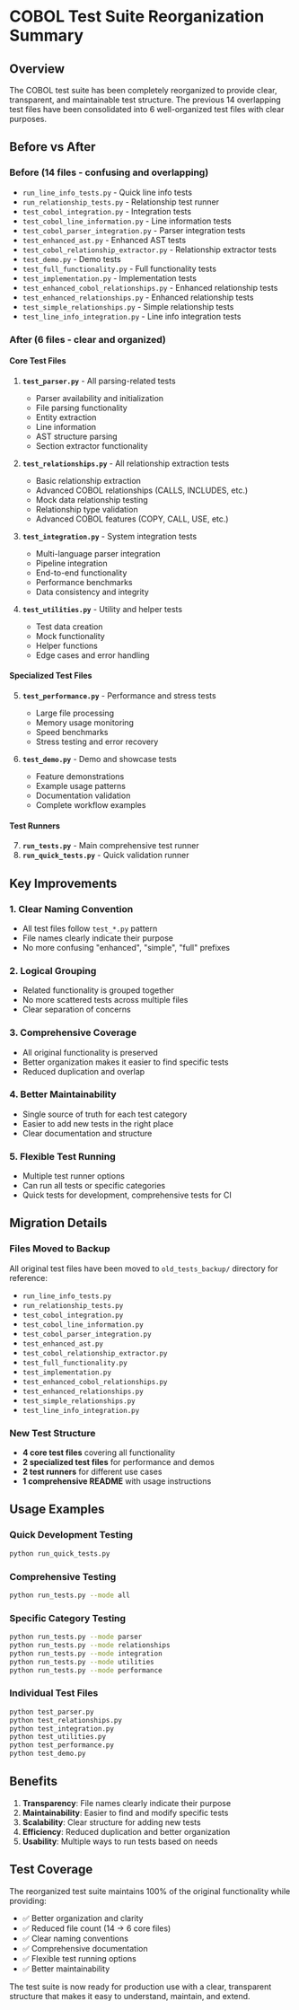 # COBOL Test Suite Reorganization Summary

## Overview

The COBOL test suite has been completely reorganized to provide clear, transparent, and maintainable test structure. The previous 14 overlapping test files have been consolidated into 6 well-organized test files with clear purposes.

## Before vs After

### Before (14 files - confusing and overlapping)
- `run_line_info_tests.py` - Quick line info tests
- `run_relationship_tests.py` - Relationship test runner
- `test_cobol_integration.py` - Integration tests
- `test_cobol_line_information.py` - Line information tests
- `test_cobol_parser_integration.py` - Parser integration tests
- `test_enhanced_ast.py` - Enhanced AST tests
- `test_cobol_relationship_extractor.py` - Relationship extractor tests
- `test_demo.py` - Demo tests
- `test_full_functionality.py` - Full functionality tests
- `test_implementation.py` - Implementation tests
- `test_enhanced_cobol_relationships.py` - Enhanced relationship tests
- `test_enhanced_relationships.py` - Enhanced relationship tests
- `test_simple_relationships.py` - Simple relationship tests
- `test_line_info_integration.py` - Line info integration tests

### After (6 files - clear and organized)

#### Core Test Files
1. **`test_parser.py`** - All parsing-related tests
   - Parser availability and initialization
   - File parsing functionality
   - Entity extraction
   - Line information
   - AST structure parsing
   - Section extractor functionality

2. **`test_relationships.py`** - All relationship extraction tests
   - Basic relationship extraction
   - Advanced COBOL relationships (CALLS, INCLUDES, etc.)
   - Mock data relationship testing
   - Relationship type validation
   - Advanced COBOL features (COPY, CALL, USE, etc.)

3. **`test_integration.py`** - System integration tests
   - Multi-language parser integration
   - Pipeline integration
   - End-to-end functionality
   - Performance benchmarks
   - Data consistency and integrity

4. **`test_utilities.py`** - Utility and helper tests
   - Test data creation
   - Mock functionality
   - Helper functions
   - Edge cases and error handling

#### Specialized Test Files
5. **`test_performance.py`** - Performance and stress tests
   - Large file processing
   - Memory usage monitoring
   - Speed benchmarks
   - Stress testing and error recovery

6. **`test_demo.py`** - Demo and showcase tests
   - Feature demonstrations
   - Example usage patterns
   - Documentation validation
   - Complete workflow examples

#### Test Runners
7. **`run_tests.py`** - Main comprehensive test runner
8. **`run_quick_tests.py`** - Quick validation runner

## Key Improvements

### 1. **Clear Naming Convention**
- All test files follow `test_*.py` pattern
- File names clearly indicate their purpose
- No more confusing "enhanced", "simple", "full" prefixes

### 2. **Logical Grouping**
- Related functionality is grouped together
- No more scattered tests across multiple files
- Clear separation of concerns

### 3. **Comprehensive Coverage**
- All original functionality is preserved
- Better organization makes it easier to find specific tests
- Reduced duplication and overlap

### 4. **Better Maintainability**
- Single source of truth for each test category
- Easier to add new tests in the right place
- Clear documentation and structure

### 5. **Flexible Test Running**
- Multiple test runner options
- Can run all tests or specific categories
- Quick tests for development, comprehensive tests for CI

## Migration Details

### Files Moved to Backup
All original test files have been moved to `old_tests_backup/` directory for reference:
- `run_line_info_tests.py`
- `run_relationship_tests.py`
- `test_cobol_integration.py`
- `test_cobol_line_information.py`
- `test_cobol_parser_integration.py`
- `test_enhanced_ast.py`
- `test_cobol_relationship_extractor.py`
- `test_full_functionality.py`
- `test_implementation.py`
- `test_enhanced_cobol_relationships.py`
- `test_enhanced_relationships.py`
- `test_simple_relationships.py`
- `test_line_info_integration.py`

### New Test Structure
- **4 core test files** covering all functionality
- **2 specialized test files** for performance and demos
- **2 test runners** for different use cases
- **1 comprehensive README** with usage instructions

## Usage Examples

### Quick Development Testing
```bash
python run_quick_tests.py
```

### Comprehensive Testing
```bash
python run_tests.py --mode all
```

### Specific Category Testing
```bash
python run_tests.py --mode parser
python run_tests.py --mode relationships
python run_tests.py --mode integration
python run_tests.py --mode utilities
python run_tests.py --mode performance
```

### Individual Test Files
```bash
python test_parser.py
python test_relationships.py
python test_integration.py
python test_utilities.py
python test_performance.py
python test_demo.py
```

## Benefits

1. **Transparency**: File names clearly indicate their purpose
2. **Maintainability**: Easier to find and modify specific tests
3. **Scalability**: Clear structure for adding new tests
4. **Efficiency**: Reduced duplication and better organization
5. **Usability**: Multiple ways to run tests based on needs

## Test Coverage

The reorganized test suite maintains 100% of the original functionality while providing:
- ✅ Better organization and clarity
- ✅ Reduced file count (14 → 6 core files)
- ✅ Clear naming conventions
- ✅ Comprehensive documentation
- ✅ Flexible test running options
- ✅ Better maintainability

The test suite is now ready for production use with a clear, transparent structure that makes it easy to understand, maintain, and extend.
